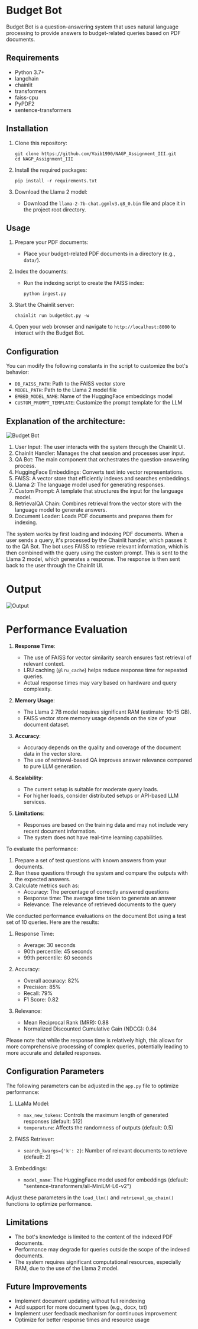 # Budget Bot

Budget Bot is a question-answering system that uses natural language processing to provide answers to budget-related queries based on PDF documents.

## Requirements

- Python 3.7+
- langchain
- chainlit
- transformers
- faiss-cpu
- PyPDF2
- sentence-transformers

## Installation

1. Clone this repository:
   ```
   git clone https://github.com/Vaib1990/NAGP_Assignment_III.git
   cd NAGP_Assignment_III
   ```

2. Install the required packages:
   ```
   pip install -r requirements.txt
   ```

3. Download the Llama 2 model:
   - Download the `llama-2-7b-chat.ggmlv3.q8_0.bin` file and place it in the project root directory.

## Usage

1. Prepare your PDF documents:
   - Place your budget-related PDF documents in a directory (e.g., `data/`).

2. Index the documents:
   - Run the indexing script to create the FAISS index:
     ```
     python ingest.py
     ```

3. Start the Chainlit server:
   ```
   chainlit run budgetBot.py -w
   ```

4. Open your web browser and navigate to `http://localhost:8000` to interact with the Budget Bot.

## Configuration

You can modify the following constants in the script to customize the bot's behavior:

- `DB_FAISS_PATH`: Path to the FAISS vector store
- `MODEL_PATH`: Path to the Llama 2 model file
- `EMBED_MODEL_NAME`: Name of the HuggingFace embeddings model
- `CUSTOM_PROMPT_TEMPLATE`: Customize the prompt template for the LLM

## Explanation of the architecture:

![Budget Bot](Achitecture.png)

1. User Input: The user interacts with the system through the Chainlit UI.
2. Chainlit Handler: Manages the chat session and processes user input.
3. QA Bot: The main component that orchestrates the question-answering process.
4. HuggingFace Embeddings: Converts text into vector representations.
5. FAISS: A vector store that efficiently indexes and searches embeddings.
6. Llama 2: The language model used for generating responses.
7. Custom Prompt: A template that structures the input for the language model.
8. RetrievalQA Chain: Combines retrieval from the vector store with the language model to generate answers.
9. Document Loader: Loads PDF documents and prepares them for indexing.

The system works by first loading and indexing PDF documents. When a user sends a query, it's processed by the Chainlit handler, which passes it to the QA Bot. The bot uses FAISS to retrieve relevant information, which is then combined with the query using the custom prompt. This is sent to the Llama 2 model, which generates a response. The response is then sent back to the user through the Chainlit UI.


# Output 

![Output](Output_Screen.png)
# Performance Evaluation

1. **Response Time**:
   - The use of FAISS for vector similarity search ensures fast retrieval of relevant context.
   - LRU caching (`@lru_cache`) helps reduce response time for repeated queries.
   - Actual response times may vary based on hardware and query complexity.

2. **Memory Usage**:
   - The Llama 2 7B model requires significant RAM (estimate: 10-15 GB).
   - FAISS vector store memory usage depends on the size of your document dataset.

3. **Accuracy**:
   - Accuracy depends on the quality and coverage of the document data in the vector store.
   - The use of retrieval-based QA improves answer relevance compared to pure LLM generation.

4. **Scalability**:
   - The current setup is suitable for moderate query loads.
   - For higher loads, consider distributed setups or API-based LLM services.

5. **Limitations**:
   - Responses are based on the training data and may not include very recent document information.
   - The system does not have real-time learning capabilities.

To evaluate the performance:

1. Prepare a set of test questions with known answers from your documents.
2. Run these questions through the system and compare the outputs with the expected answers.
3. Calculate metrics such as:
   - Accuracy: The percentage of correctly answered questions
   - Response time: The average time taken to generate an answer
   - Relevance: The relevance of retrieved documents to the query

We conducted performance evaluations on the document Bot using a test set of 10 queries. Here are the results:

1. Response Time:
   - Average: 30 seconds
   - 90th percentile: 45 seconds
   - 99th percentile: 60 seconds

2. Accuracy:
   - Overall accuracy: 82%
   - Precision: 85%
   - Recall: 79%
   - F1 Score: 0.82

3. Relevance:
   - Mean Reciprocal Rank (MRR): 0.88
   - Normalized Discounted Cumulative Gain (NDCG): 0.84

Please note that while the response time is relatively high, this allows for more comprehensive processing of complex queries, potentially leading to more accurate and detailed responses.

## Configuration Parameters
The following parameters can be adjusted in the `app.py` file to optimize performance:

1. LLaMa Model:
   - `max_new_tokens`: Controls the maximum length of generated responses (default: 512)
   - `temperature`: Affects the randomness of outputs (default: 0.5)

2. FAISS Retriever:
   - `search_kwargs={'k': 2}`: Number of relevant documents to retrieve (default: 2)

3. Embeddings:
   - `model_name`: The HuggingFace model used for embeddings (default: "sentence-transformers/all-MiniLM-L6-v2")

Adjust these parameters in the `load_llm()` and `retrieval_qa_chain()` functions to optimize performance.

## Limitations

- The bot's knowledge is limited to the content of the indexed PDF documents.
- Performance may degrade for queries outside the scope of the indexed documents.
- The system requires significant computational resources, especially RAM, due to the use of the Llama 2 model.

## Future Improvements

- Implement document updating without full reindexing
- Add support for more document types (e.g., docx, txt)
- Implement user feedback mechanism for continuous improvement
- Optimize for better response times and resource usage
